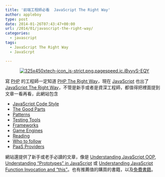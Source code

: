 ```yaml
---
title: '前端工程師必看  JavaScript The Right Way'
author: appleboy
type: post
date: 2014-01-26T07:43:47+00:00
url: /2014/01/javascript-the-right-way/
categories:
  - javascript
tags:
  - JavaScript The Right Way
  - JavaScrpt

---
```

<div style="margin:0 auto; text-align:center">
  <a href="https://www.flickr.com/photos/appleboy/12164664556/" title="325x450xtech-icon_js-strict.png.pagespeed.ic.iBvyvS-EQY by appleboy46, on Flickr"><img src="https://i1.wp.com/farm4.staticflickr.com/3744/12164664556_ecf615b4b5_n.jpg?resize=231%2C320&#038;ssl=1" alt="325x450xtech-icon_js-strict.png.pagespeed.ic.iBvyvS-EQY" data-recalc-dims="1" /></a>
</div>

寫 [PHP][1] 的工程師一定知道 [PHP The Right Way][2]，現在 [JavaScript][3] 也出了 [JavaScript The Right Way][4]，不管是新手或者是資深工程師，都值得把裡面提到文章一看再看，此網站包含

  * [JavaScript Code Style][5]
  * [The Good Parts][6]
  * [Patterns][7]
  * [Testing Tools][8]
  * [Frameworks][9]
  * [Game Engines][10]
  * [Reading][11]
  * [Who to follow][12]
  * [PaaS Providers][13]

網站還提供了新手或老手必讀的文章，像是 [Understanding JavaScript OOP][14], [Understanding “Prototypes” in JavaScript][15] 或 [Understanding JavaScript Function Invocation and “this”][16]。也有推薦值的購買的書籍，以及[免費書籍][17]。

 [1]: http://php.net/
 [2]: http://www.phptherightway.com/
 [3]: http://en.wikipedia.org/wiki/JavaScript
 [4]: http://jstherightway.org/
 [5]: http://jstherightway.org/#js-code-style
 [6]: http://jstherightway.org/#the-good-parts
 [7]: http://jstherightway.org/#patterns
 [8]: http://jstherightway.org/#testing-tools
 [9]: http://jstherightway.org/#frameworks
 [10]: http://jstherightway.org/#game-engines
 [11]: http://jstherightway.org/#reading
 [12]: http://jstherightway.org/#whotofollow
 [13]: http://jstherightway.org/#paas
 [14]: http://robotlolita.github.io/2011/10/09/understanding-javascript-oop.html
 [15]: http://yehudakatz.com/2011/08/12/understanding-prototypes-in-JavaScript/
 [16]: http://yehudakatz.com/2011/08/11/understanding-JavaScript-function-invocation-and-this/
 [17]: http://jsbooks.revolunet.com/